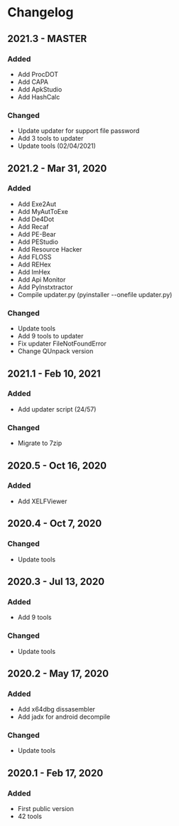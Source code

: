 # Changelog

## 2021.3 - MASTER

### Added

- Add ProcDOT
- Add CAPA
- Add ApkStudio
- Add HashCalc

### Changed

- Update updater for support file password
- Add 3 tools to updater
- Update tools (02/04/2021)

## 2021.2 - Mar 31, 2020

### Added

- Add Exe2Aut
- Add MyAutToExe
- Add De4Dot
- Add Recaf
- Add PE-Bear
- Add PEStudio
- Add Resource Hacker
- Add FLOSS
- Add REHex
- Add ImHex
- Add Api Monitor
- Add PyInstxtractor
- Compile updater.py (pyinstaller --onefile updater.py)

### Changed

- Update tools
- Add 9 tools to updater
- Fix updater FileNotFoundError
- Change QUnpack version

## 2021.1 - Feb 10, 2021

### Added

- Add updater script (24/57)

### Changed

- Migrate to 7zip

## 2020.5 - Oct 16, 2020

### Added

- Add XELFViewer

## 2020.4 - Oct 7, 2020

### Changed

- Update tools

## 2020.3 - Jul 13, 2020

### Added

- Add 9 tools

### Changed

- Update tools

## 2020.2 - May 17, 2020

### Added

- Add x64dbg dissasembler
- Add jadx for android decompile

### Changed

- Update tools

## 2020.1 - Feb 17, 2020

### Added

- First public version
- 42 tools
